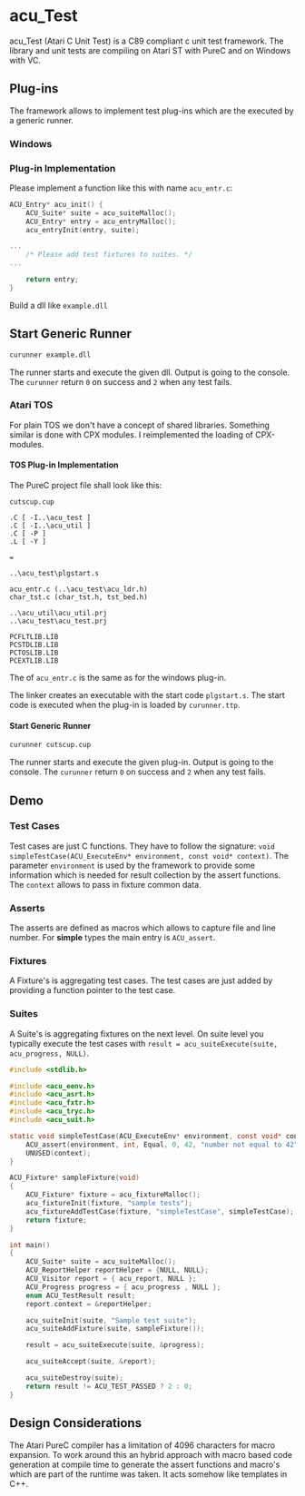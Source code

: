 # acu_Test 

acu_Test (Atari C Unit Test) is a C89 compliant c unit test framework. The library and unit tests are compiling 
on Atari ST with PureC and on Windows with VC. 

## Plug-ins

The framework allows to implement test plug-ins which are the executed by a generic runner.

### Windows

### Plug-in Implementation

Please implement a function like this with name `acu_entr.c`:

```C
ACU_Entry* acu_init() {
    ACU_Suite* suite = acu_suiteMalloc();
    ACU_Entry* entry = acu_entryMalloc();
    acu_entryInit(entry, suite);

...
    /* Please add test fixtures to suites. */
...

    return entry;
}
```

Build a dll like `example.dll`

## Start Generic Runner

```cmd
curunner example.dll
```

The runner starts and execute the given dll. Output is going to the console. The `curunner` return `0` on success and `2` when any test fails.

### Atari TOS

For plain TOS we don't have a concept of shared libraries. Something similar is done with CPX modules. 
I reimplemented the loading of CPX-modules.

#### TOS Plug-in Implementation

The PureC project file shall look like this:

```
cutscup.cup

.C [ -I..\acu_test ]
.C [ -I..\acu_util ]
.C [ -P ]
.L [ -Y ]

=

..\acu_test\plgstart.s

acu_entr.c (..\acu_test\acu_ldr.h)
char_tst.c (char_tst.h, tst_bed.h)

..\acu_util\acu_util.prj
..\acu_test\acu_test.prj

PCFLTLIB.LIB
PCSTDLIB.LIB
PCTOSLIB.LIB
PCEXTLIB.LIB
```

The of `acu_entr.c` is the same as for the windows plug-in.

The linker creates an executable with the start code `plgstart.s`. The start code is executed when 
the plug-in is loaded by `curunner.ttp`.

#### Start Generic Runner

```cmd
curunner cutscup.cup
```

The runner starts and execute the given plug-in. Output is going to the console. The `curunner` return `0` on success and `2` when any test fails.

## Demo

### Test Cases
Test cases are just C functions. They have to follow the signature: `void simpleTestCase(ACU_ExecuteEnv* environment, const void* context)`.
The parameter `environment` is used by the framework to provide some information which is needed for result collection by the assert functions.
The `context` allows to pass in fixture common data.

### Asserts

The asserts are defined as macros which allows to capture file and line number. For **simple** types the main entry
is `ACU_assert`.

### Fixtures

A Fixture's is aggregating test cases. The test cases are just added by providing a function pointer to the test case.

### Suites

A Suite's is aggregating fixtures on the next level. On suite level you typically execute the test 
cases with `result = acu_suiteExecute(suite, acu_progress, NULL)`.

```C
#include <stdlib.h>

#include <acu_eenv.h>
#include <acu_asrt.h>
#include <acu_fxtr.h>
#include <acu_tryc.h>
#include <acu_suit.h>

static void simpleTestCase(ACU_ExecuteEnv* environment, const void* context) {
    ACU_assert(environment, int, Equal, 0, 42, "number not equal to 42");
    UNUSED(context);
}

ACU_Fixture* sampleFixture(void)
{
    ACU_Fixture* fixture = acu_fixtureMalloc();
    acu_fixtureInit(fixture, "sample tests");
    acu_fixtureAddTestCase(fixture, "simpleTestCase", simpleTestCase);
    return fixture;
}

int main()
{
    ACU_Suite* suite = acu_suiteMalloc();
    ACU_ReportHelper reportHelper = {NULL, NULL};
    ACU_Visitor report = { acu_report, NULL };
    ACU_Progress progress = { acu_progress , NULL };
    enum ACU_TestResult result;
    report.context = &reportHelper;

    acu_suiteInit(suite, "Sample test suite");
    acu_suiteAddFixture(suite, sampleFixture());

    result = acu_suiteExecute(suite, &progress);

    acu_suiteAccept(suite, &report);

    acu_suiteDestroy(suite);
    return result != ACU_TEST_PASSED ? 2 : 0;
}
``` 
## Design Considerations

The Atari PureC compiler has a limitation of 4096 characters for macro expansion. To work around this
an hybrid approach with macro based code generation at compile time to generate the assert functions and 
macro's which are part of the runtime was taken. It acts somehow like templates in C++.

 
